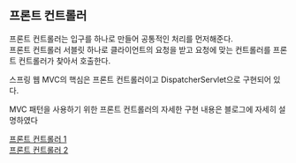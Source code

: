 ## 프론트 컨트롤러  

프론트 컨트롤러는 입구를 하나로 만들어 공통적인 처리를 먼저해준다.   
프론트 컨트롤러 서블릿 하나로 클라이언트의 요청을 받고 요청에 맞는 컨트롤러를 프론트 컨트롤러가 찾아서 호출한다.  

스프링 웹 MVC의 핵심은 프론트 컨트롤러이고 DispatcherServlet으로 구현되어 있다.

MVC 패턴을 사용하기 위한 프론트 컨트롤러의 자세한 구현 내용은 블로그에 자세히 설명하였다  

[프론트 컨트롤러 1](https://320hwany.tistory.com/39)  
[프론트 컨트롤러 2](https://320hwany.tistory.com/40)
